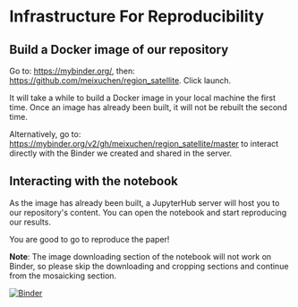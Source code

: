 # Infrastructure For Reproducibility

## Build a Docker image of our repository

Go to: https://mybinder.org/, then: https://github.com/meixuchen/region_satellite. Click launch. 

It will take a while to build a Docker image in your local machine the first time. Once an image has already been built, it will not be rebuilt the second time. 

Alternatively, go to: https://mybinder.org/v2/gh/meixuchen/region_satellite/master to interact directly with the Binder we created and shared in the server.

## Interacting with the notebook

As the image has already been built, a JupyterHub server will host you to our repository's content. You can open the notebook and start reproducing our results. 

You are good to go to reproduce the paper!

**Note**: The image downloading section of the notebook will not work on Binder, so please skip the downloading and cropping sections and continue from the mosaicking section. 


[![Binder](https://mybinder.org/badge_logo.svg)](https://mybinder.org/v2/gh/meixuchen/region_satellite/master)
